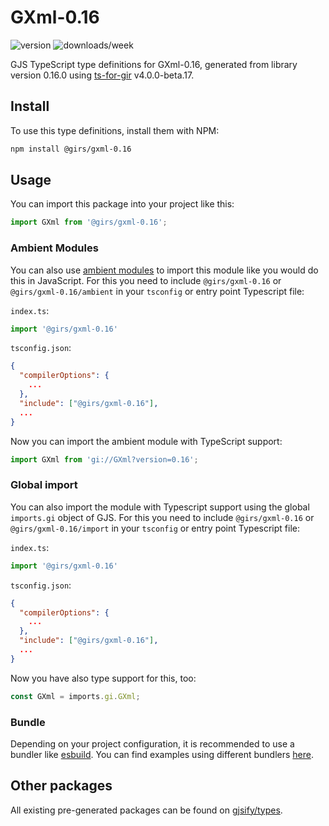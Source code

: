 
# GXml-0.16

![version](https://img.shields.io/npm/v/@girs/gxml-0.16)
![downloads/week](https://img.shields.io/npm/dw/@girs/gxml-0.16)


GJS TypeScript type definitions for GXml-0.16, generated from library version 0.16.0 using [ts-for-gir](https://github.com/gjsify/ts-for-gir) v4.0.0-beta.17.


## Install

To use this type definitions, install them with NPM:
```bash
npm install @girs/gxml-0.16
```

## Usage

You can import this package into your project like this:
```ts
import GXml from '@girs/gxml-0.16';
```

### Ambient Modules

You can also use [ambient modules](https://github.com/gjsify/ts-for-gir/tree/main/packages/cli#ambient-modules) to import this module like you would do this in JavaScript.
For this you need to include `@girs/gxml-0.16` or `@girs/gxml-0.16/ambient` in your `tsconfig` or entry point Typescript file:

`index.ts`:
```ts
import '@girs/gxml-0.16'
```

`tsconfig.json`:
```json
{
  "compilerOptions": {
    ...
  },
  "include": ["@girs/gxml-0.16"],
  ...
}
```

Now you can import the ambient module with TypeScript support: 

```ts
import GXml from 'gi://GXml?version=0.16';
```

### Global import

You can also import the module with Typescript support using the global `imports.gi` object of GJS.
For this you need to include `@girs/gxml-0.16` or `@girs/gxml-0.16/import` in your `tsconfig` or entry point Typescript file:

`index.ts`:
```ts
import '@girs/gxml-0.16'
```

`tsconfig.json`:
```json
{
  "compilerOptions": {
    ...
  },
  "include": ["@girs/gxml-0.16"],
  ...
}
```

Now you have also type support for this, too:

```ts
const GXml = imports.gi.GXml;
```

### Bundle

Depending on your project configuration, it is recommended to use a bundler like [esbuild](https://esbuild.github.io/). You can find examples using different bundlers [here](https://github.com/gjsify/ts-for-gir/tree/main/examples).

## Other packages

All existing pre-generated packages can be found on [gjsify/types](https://github.com/gjsify/types).

